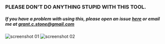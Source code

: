 ### PLEASE DON'T DO ANYTHING STUPID WITH THIS TOOL.
##### If you have a problem with using this, please open an issue [here][1] or email me at grant.c.stone@gmail.com

![screenshot 01](http://rfkiller.they.org/images/mass-deauth-01.png)
![screenshot 02](http://rfkiller.they.org/images/mass-deauth-02.png)

[1]: https://github.com/RFKiller/mass-deauth/issues
